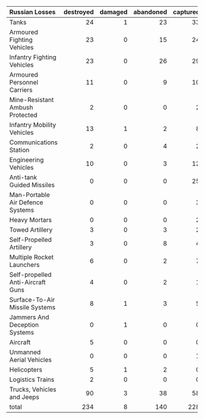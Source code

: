 | Russian Losses                    |   destroyed |   damaged |   abandoned |   captured |   total |
|:----------------------------------|------------:|----------:|------------:|-----------:|--------:|
| Tanks                             |          24 |         1 |          23 |         33 |      81 |
| Armoured Fighting Vehicles        |          23 |         0 |          15 |         24 |      62 |
| Infantry Fighting Vehicles        |          23 |         0 |          26 |         29 |      78 |
| Armoured Personnel Carriers       |          11 |         0 |           9 |         10 |      30 |
| Mine-Resistant Ambush Protected   |           2 |         0 |           0 |          2 |       4 |
| Infantry Mobility Vehicles        |          13 |         1 |           2 |          8 |      24 |
| Communications Station            |           2 |         0 |           4 |          2 |       8 |
| Engineering Vehicles              |          10 |         0 |           3 |         12 |      25 |
| Anti-tank Guided Missiles         |           0 |         0 |           0 |         25 |      25 |
| Man-Portable Air Defence Systems  |           0 |         0 |           0 |          3 |       3 |
| Heavy Mortars                     |           0 |         0 |           0 |          2 |       2 |
| Towed Artillery                   |           3 |         0 |           3 |          2 |       8 |
| Self-Propelled Artillery          |           3 |         0 |           8 |          4 |      15 |
| Multiple Rocket Launchers         |           6 |         0 |           2 |          7 |      15 |
| Self-propelled Anti-Aircraft Guns |           4 |         0 |           2 |          1 |       7 |
| Surface-To-Air Missile Systems    |           8 |         1 |           3 |          5 |      17 |
| Jammers And Deception Systems     |           0 |         1 |           0 |          0 |       1 |
| Aircraft                          |           5 |         0 |           0 |          0 |       5 |
| Unmanned Aerial Vehicles          |           0 |         0 |           0 |          1 |       1 |
| Helicopters                       |           5 |         1 |           2 |          0 |       8 |
| Logistics Trains                  |           2 |         0 |           0 |          0 |       2 |
| Trucks, Vehicles and Jeeps        |          90 |         3 |          38 |         58 |     189 |
| total                             |         234 |         8 |         140 |        228 |     610 |